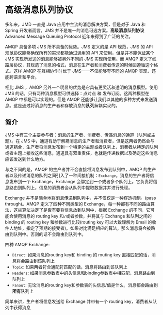 # 高级消息队列协议

多年来，JMD 一直是 Java 应用中主流的消息解决方案，但是对于 Java 和 Spring 开发者而言，JMS 并不是唯一的消息可选方案。**高级消息队列协议** Advanced Message Queuing Protocol 近年来得到了广泛的关注。

AMQP 具备多项 JMS 所不具备的优势。JMS 定义的是 API 规范，JMS 的 API 规范协议能够确保所有的实现都能通过通用的 API 来使用，但是并不能保证某个 JMS 实现所发送的消息能够被另外不同的 JMS 实现所使用。而 AMQP 定义了线路层协议，其规范了消息的格式，消息在生产者和消费者传送的时候回遵循这个格式。这样 AMQP 在互相协作时优于 JMS——不仅能够夸不同的 AMQP 实现，还能跨语言和平台。

相比 JMS ，AMQP 另外一个明显的优势是它具有更灵活和透明的消息模型。使用 JMS 的话，只有两种消息模型可供选择：点对点 和 发布订阅。这两种模型在 AMQP 中都是可以实现的。但是 AMQP 还能够让我们以其他的多种方式来发送消息。这是通过将消息的生产者和存放消息的**队列**解耦实现的。

## 简介

JMS 中有三个主要参与者：消息的生产者、消费者、传递消息的通道（队列或主题）。在 JMS 中，通道有助于解耦消息的生产者和消费者，但是这两者仍然会与通道耦合，生产者将消息发布到一个特定的主题或者队列上，消费者从特定的队列或者主题上接收这些消息，通道具有双重责任，也就是传递数据以及确定这些消息应该发送到什么地方。

与之不同的是，AMQP 的生产者并不会直接将消息发布到队列中，AMQP 的生产者以及传递消息的队列之间引入了一种间接机制：`Exchange`。消息的生产者将信息发布到一个 Exchange，Exchange 会绑定到一个或者多个队列上，它负责将信息路由到队列上，信息的消费者会从队列中提取数据并并进行处理。

Exchange 并不是简单地将消息传递到队列中，并不仅仅是一种穿透机制。(pass through)。AMQP 定义了四种不同类型的 Exchange，每一种都有不同的路由算法，这些算法决定了是否有要将信息放到队列中，根据 Exchange 的不同，它可能会使用消息的 routing key 和`/`或者参数，并将其与 Exchange 和队列之间的 binding 的 routing key 和参数进行比较(routing key 可以大致理解为 Email 的收件人地址，指定了预期的接受者)。如果对比满足相应的算法，那么消息将会被路由到队列中。否则的话不会路由到队列中。

四种 AMQP Exchange:
- `Direct`: 如果消息的routing key和 binding 的 routing key 直接匹配的话，消息将会路由到该队列上
- `Topic`: 如果两者符合通配符匹配的话，消息将路由到该队列上
- `Headers`: 如果消息参数表中的头信息和binding参数表中相匹配，消息路由到队列上
- `Fanout`: 无论消息的routing key和参数表的头信息/值是什么，消息都会路由到**所有**队列上

简单来讲，生产者将信息发送给 Exchange 并带有一个 routing key，消费者从队列中获得消息

